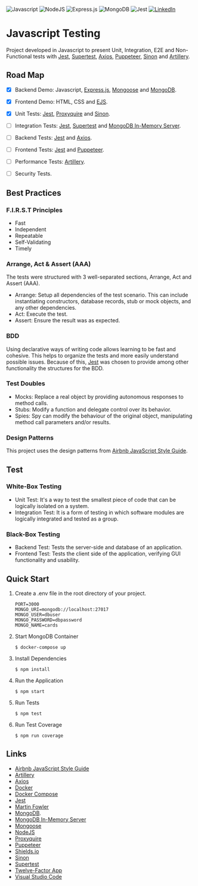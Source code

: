 <p>
    <img alt="Javascript" src="https://img.shields.io/badge/javascript-%23323330.svg?style=for-the-badge&logo=javascript&logoColor=%23F7DF1E"/>
    <img alt="NodeJS" src="https://img.shields.io/badge/node.js-%2343853D.svg?style=for-the-badge&logo=node.js&logoColor=white"/>
    <img alt="Express.js" src="https://img.shields.io/badge/express.js-%23404d59.svg?style=for-the-badge&logo=express&logoColor=%2361DAFB"/>
    <img alt="MongoDB" src="https://img.shields.io/badge/MongoDB-%234ea94b.svg?style=for-the-badge&logo=mongodb&logoColor=white"/>
    <img alt="Jest" src="https://img.shields.io/badge/-jest-%23C21325?style=for-the-badge&logo=jest&logoColor=white"/>
    <a href="https://linkedin.com/in/leonardo-duprates">
        <img alt="LinkedIn" src="https://img.shields.io/badge/linkedin-%230077B5.svg?&style=for-the-badge&logo=linkedin&logoColor=white"/>
    </a>
</p>


# Javascript Testing

Project developed in Javascript to present Unit, Integration, E2E and Non-Functional tests with [Jest](https://github.com/facebook/jest), [Supertest](https://github.com/visionmedia/supertest), [Axios](https://github.com/axios/axios), [Puppeteer](https://github.com/puppeteer/puppeteer), [Sinon](https://github.com/sinonjs/sinon) and [Artillery](https://github.com/artilleryio/artillery).

## Road Map

- [x] Backend Demo: Javascript, [Express.js](https://expressjs.com/), [Mongoose](https://github.com/Automattic/mongoose) and [MongoDB](https://www.mongodb.com/).
- [x] Frontend Demo: HTML, CSS and [EJS](https://ejs.co/).
- [x] Unit Tests: [Jest](https://github.com/facebook/jest), [Proxyquire](https://github.com/thlorenz/proxyquire) and [Sinon](https://github.com/sinonjs/sinon).
- [ ] Integration Tests: [Jest](https://github.com/facebook/jest), [Supertest](https://github.com/visionmedia/supertest) and [MongoDB In-Memory Server](https://github.com/nodkz/mongodb-memory-server).
- [ ] Backend Tests: [Jest](https://github.com/facebook/jest) and [Axios](https://github.com/axios/axios).
- [ ] Frontend Tests: [Jest](https://github.com/facebook/jest) and [Puppeteer](https://github.com/puppeteer/puppeteer).
- [ ] Performance Tests: [Artillery](https://github.com/artilleryio/artillery).
- [ ] Security Tests.  


## Best Practices

### F.I.R.S.T Principles

* Fast
* Independent
* Repeatable
* Self-Validating
* Timely

### Arrange, Act & Assert (AAA)

The tests were structured with 3 well-separated sections, Arrange, Act and Assert (AAA).

* Arrange: Setup all dependencies of the test scenario. This can include instantiating constructors, database records, stub or mock objects, and any other dependencies.
* Act: Execute the test.
* Assert: Ensure the result was as expected.

### BDD

Using declarative ways of writing code allows learning to be fast and cohesive. This helps to organize the tests and more easily understand possible issues. Because of this, [Jest](https://jestjs.io/) was chosen to provide among other functionality the structures for the BDD.

### Test Doubles

* Mocks: Replace a real object by providing autonomous responses to method calls.
* Stubs: Modify a function and delegate control over its behavior.
* Spies: Spy can modify the behaviour of the original object, manipulating method call parameters and/or results.

### Design Patterns

This project uses the design patterns from [Airbnb JavaScript Style Guide](https://github.com/airbnb/javascript).


## Test

### White-Box Testing

* Unit Test: It's a way to test the smallest piece of code that can be logically isolated on a system.
* Integration Test: It is a form of testing in which software modules are logically integrated and tested as a group.

### Black-Box Testing

* Backend Test: Tests the server-side and database of an application.
* Frontend Test: Tests the client side of the application, verifying GUI functionality and usability.

## Quick Start

1. Create a .env file in the root directory of your project. 

    ```
    PORT=3000
    MONGO_URI=mongodb://localhost:27017
    MONGO_USER=dbuser
    MONGO_PASSWORD=dbpassword
    MONGO_NAME=cards
    ```

2. Start MongoDB Container

    ```
    $ docker-compose up
    ```

3. Install Dependencies

    ```
    $ npm install
    ```

4. Run the Application

    ```
    $ npm start
    ```

5. Run Tests

    ```
    $ npm test
    ```

6. Run Test Coverage

    ```
    $ npm run coverage
    ```

## Links
* [Airbnb JavaScript Style Guide](https://github.com/airbnb/javascript)
* [Artillery](https://github.com/artilleryio/artillery)
* [Axios](https://github.com/axios/axios)
* [Docker](https://docs.docker.com/get-docker/)
* [Docker Compose](https://docs.docker.com/compose/install/)
* [Jest](https://github.com/facebook/jest)
* [Martin Fowler](https://martinfowler.com/)
* [MongoDB](https://www.mongodb.com/).
* [MongoDB In-Memory Server](https://github.com/nodkz/mongodb-memory-server)
* [Mongoose](https://github.com/Automattic/mongoose)
* [NodeJS](https://nodejs.org/en/download/)
* [Proxyquire](https://github.com/thlorenz/proxyquire)
* [Puppeteer](https://github.com/puppeteer/puppeteer)
* [Shields.io](https://github.com/Ileriayo/markdown-badges)
* [Sinon](https://github.com/sinonjs/sinon)
* [Supertest](https://github.com/visionmedia/supertest)
* [Twelve-Factor App](https://12factor.net/)
* [Visual Studio Code](https://code.visualstudio.com/download)
